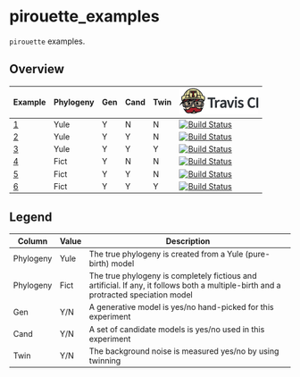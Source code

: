 # pirouette_examples

`pirouette` examples.

## Overview

Example|Phylogeny|Gen|Cand|Twin|[![Travis CI logo](TravisCI.png)](https://travis-ci.org)
-------|---------|---|----|----|---------------------
[1](https://github.com/richelbilderbeek/pirouette_example_1)|Yule|Y|N|N|[![Build Status](https://travis-ci.org/richelbilderbeek/pirouette_example_1.svg?branch=master)](https://travis-ci.org/richelbilderbeek/pirouette_example_1)
[2](https://github.com/richelbilderbeek/pirouette_example_2)|Yule|Y|Y|N|[![Build Status](https://travis-ci.org/richelbilderbeek/pirouette_example_2.svg?branch=master)](https://travis-ci.org/richelbilderbeek/pirouette_example_2)
[3](https://github.com/richelbilderbeek/pirouette_example_3)|Yule|Y|Y|Y|[![Build Status](https://travis-ci.org/richelbilderbeek/pirouette_example_3.svg?branch=master)](https://travis-ci.org/richelbilderbeek/pirouette_example_3)
[4](https://github.com/richelbilderbeek/pirouette_example_4)|Fict|Y|N|N|[![Build Status](https://travis-ci.org/richelbilderbeek/pirouette_example_4.svg?branch=master)](https://travis-ci.org/richelbilderbeek/pirouette_example_4)
[5](https://github.com/richelbilderbeek/pirouette_example_5)|Fict|Y|Y|N|[![Build Status](https://travis-ci.org/richelbilderbeek/pirouette_example_5.svg?branch=master)](https://travis-ci.org/richelbilderbeek/pirouette_example_5)
[6](https://github.com/richelbilderbeek/pirouette_example_6)|Fict|Y|Y|Y|[![Build Status](https://travis-ci.org/richelbilderbeek/pirouette_example_6.svg?branch=master)](https://travis-ci.org/richelbilderbeek/pirouette_example_6)

## Legend

Column    |Value|Description
----------|-----|---------------------------------------------------------------
Phylogeny |Yule |The true phylogeny is created from a Yule (pure-birth) model
Phylogeny |Fict |The true phylogeny is completely fictious and artificial. If any, it follows both a multiple-birth and a protracted speciation model
Gen       |Y/N  |A generative model is yes/no hand-picked for this experiment
Cand      |Y/N  |A set of candidate models is yes/no used in this experiment
Twin      |Y/N  |The background noise is measured yes/no by using twinning

